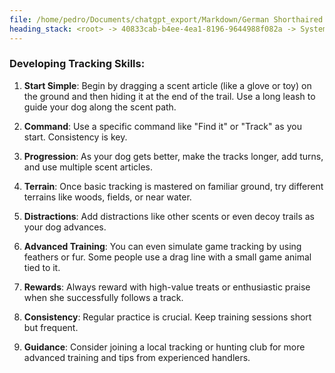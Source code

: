 ```yaml
---
file: /home/pedro/Documents/chatgpt_export/Markdown/German Shorthaired Pointer Overview.md
heading_stack: <root> -> 40833cab-b4ee-4ea1-8196-9644988f082a -> System -> b26f7d2f-1eaa-4ae1-9c32-2d20377e75ae -> System -> aaa27954-d44f-4fe9-935e-92062b4cfc97 -> User -> dee57bea-b85e-4835-91a2-48d2ea795901 -> Assistant -> Physical Characteristics: -> Temperament: -> Health: -> Care and Maintenance: -> Versatility: -> aaa2ff3c-99d4-4113-bfc9-1011e90cdea2 -> User -> fed09bc5-68a5-4fbe-bec1-2e712263777a -> Assistant -> aaa2e5fc-700c-41de-b0b4-fe65d1c02b2c -> User -> feba46cd-0f6a-473f-b47b-b35982534a19 -> Assistant -> aaa2a0b7-8947-48ec-9f5c-e8c2eabc73d8 -> User -> fd80ef72-3e34-4d2c-bb8a-9bde4d92c3b3 -> Assistant -> aaa2fc10-6a4c-4d25-b746-09779bd6068f -> User -> 9e2756be-82b9-49f0-834a-2373003e2065 -> Assistant -> Developing Tracking Skills:
---
```

### Developing Tracking Skills:

1. **Start Simple**: Begin by dragging a scent article (like a glove or toy) on the ground and then hiding it at the end of the trail. Use a long leash to guide your dog along the scent path.

2. **Command**: Use a specific command like "Find it" or "Track" as you start. Consistency is key.

3. **Progression**: As your dog gets better, make the tracks longer, add turns, and use multiple scent articles.

4. **Terrain**: Once basic tracking is mastered on familiar ground, try different terrains like woods, fields, or near water.

5. **Distractions**: Add distractions like other scents or even decoy trails as your dog advances.

6. **Advanced Training**: You can even simulate game tracking by using feathers or fur. Some people use a drag line with a small game animal tied to it.

7. **Rewards**: Always reward with high-value treats or enthusiastic praise when she successfully follows a track.

8. **Consistency**: Regular practice is crucial. Keep training sessions short but frequent.

9. **Guidance**: Consider joining a local tracking or hunting club for more advanced training and tips from experienced handlers.

